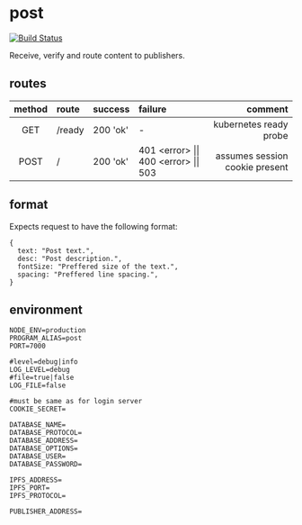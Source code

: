 # post
[![Build Status](https://travis-ci.org/multiplio/cast-post.svg?branch=master)](https://travis-ci.org/multiplio/cast-post)

Receive, verify and route content to publishers.

## routes

| method | route | success | failure | comment |
|:---:|:---|:---|:---|---:|
| GET | /ready | 200 'ok' | - | kubernetes ready probe |
| POST | / | 200 'ok' | 401 \<error\> \|\| 400 \<error\> \|\| 503 | assumes session cookie present |

## format
Expects request to have the following format:
```
{
  text: "Post text.",
  desc: "Post description.",
  fontSize: "Preffered size of the text.",
  spacing: "Preffered line spacing.",
}
```

## environment
```
NODE_ENV=production
PROGRAM_ALIAS=post
PORT=7000

#level=debug|info
LOG_LEVEL=debug
#file=true|false
LOG_FILE=false

#must be same as for login server
COOKIE_SECRET=

DATABASE_NAME=
DATABASE_PROTOCOL=
DATABASE_ADDRESS=
DATABASE_OPTIONS=
DATABASE_USER=
DATABASE_PASSWORD=

IPFS_ADDRESS=
IPFS_PORT=
IPFS_PROTOCOL=

PUBLISHER_ADDRESS=
```
